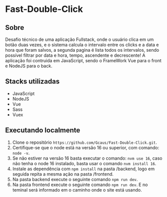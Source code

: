# Fast-Double-Click


## Sobre
Desafio técnico de uma aplicação Fullstack, onde o usuário clica em um botão duas vezes, e o sistema calcula o intervalo entre os clicks e a data e hora que foram salvos, a segunda pagina é lista todos os intervalos, sendo possível filtrar por data e hora, tempo, ascendente e decrescente!
A aplicação foi contruida em JavaScript, sendo o FrameWork Vue para o front e NodeJS para o back.

## Stacks utilizadas
- JavaScript
- NodeJS
- Vue
- Sass
- Vuex

## Executando localmente
1. Clone o repositório `https://github.com/Gcaus/Fast-Double-Click.git`.
2. Certifique-se que o node está na versão 16 ou superior, com comando: `node -v`.
3. Se não estiver na versão 16 basta executar o comando: `nvm use 16`, caso não tenha o node 16 instalado, basta usar o comando `nvm install 16`.
4. Instale as dependência com `npm install` na pasta /backend, logo em seguida repita a mesma ação na pasta /frontend.
5. Na pasta backend execute o seguinte comando `npm run dev`.
6. Na pasta frontend execute o seguinte comando `npm run dev`. E no teminal será informado em o caminho onde o site está usando.
